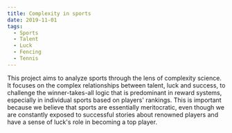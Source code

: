 ```yaml
---
title: Complexity in sports
date: 2019-11-01
tags:
  - Sports
  - Talent
  - Luck
  - Fencing
  - Tennis
---
```


This project aims to analyze sports through the lens of complexity science.
It focuses on the complex relationships between talent, luck and success, to challenge the winner-takes-all logic that is predominant in reward systems, especially in individual sports based on players' rankings. This is important because we believe that sports are essentially meritocratic, even though we are constantly exposed to successful stories about renowned players and have a sense of luck's role in becoming a top player.

<!--more-->
